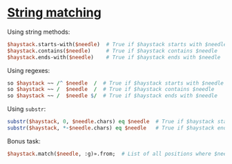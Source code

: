 [1]: https://rosettacode.org/wiki/String_matching

# [String matching][1]

Using string methods:

```perl
$haystack.starts-with($needle)  # True if $haystack starts with $needle
$haystack.contains($needle)     # True if $haystack contains $needle
$haystack.ends-with($needle)    # True if $haystack ends with $needle
```


Using regexes:

```perl
so $haystack ~~ /^ $needle  /  # True if $haystack starts with $needle
so $haystack ~~ /  $needle  /  # True if $haystack contains $needle
so $haystack ~~ /  $needle $/  # True if $haystack ends with $needle
```


Using `substr`:

```perl
substr($haystack, 0, $needle.chars) eq $needle  # True if $haystack starts with $needle
substr($haystack, *-$needle.chars) eq $needle   # True if $haystack ends with $needle
```


Bonus task:

```perl
$haystack.match($needle, :g)».from;  # List of all positions where $needle appears in $haystack
```